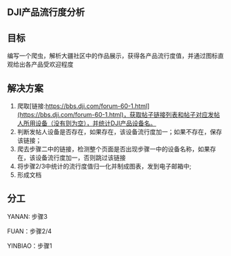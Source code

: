 ## DJI产品流行度分析

## 目标

编写一个爬虫，解析大疆社区中的作品展示，获得各产品流行度值，并通过图标直观给出各产品受欢迎程度

## 解决方案

1. 爬取[链接:https://bbs.dji.com/forum-60-1.html](https://bbs.dji.com/forum-60-1.html)，获取帖子链接列表和帖子对应发帖人所用设备（没有则为空），并统计DJI产品设备名。
2. 判断发帖人设备是否存在，如果存在，该设备流行度加一；如果不存在，保存该链接；
3. 爬去步骤二中的链接，检测整个页面是否出现步骤一中的设备名称，如果存在，该设备流行度加一，否则跳过该链接
4. 将步骤2/3中统计的流行度值归一化并制成图表，发到电子邮箱中;
5. 形成文档

## 分工

YANAN: 步骤3

FUAN：步骤2/4

YINBIAO：步骤1

